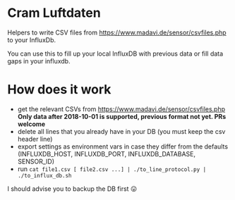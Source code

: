 # Cram Luftdaten

Helpers to write CSV files from https://www.madavi.de/sensor/csvfiles.php to
your InfluxDb.

You can use this to fill up your local InfluxDB with previous data or fill data gaps in your influxdb.

# How does it work

* get the relevant CSVs from https://www.madavi.de/sensor/csvfiles.php 
  **Only data after 2018-10-01 is supported, previous format not yet. PRs welcome**
* delete all lines that you already have in your DB (you must keep the csv header line)
* export settings as environment vars in case they differ from the defaults
  (INFLUXDB_HOST, INFLUXDB_PORT, INFLUXDB_DATABASE, SENSOR_ID)
* run `cat file1.csv [ file2.csv ...] | ./to_line_protocol.py | ./to_influx_db.sh`

I should advise you to backup the DB first :stuck_out_tongue:

